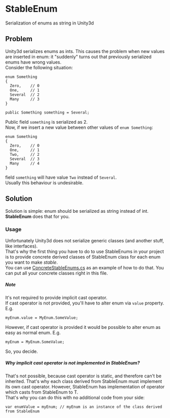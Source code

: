 # StableEnum
Serialization of enums as string in Unity3d

## Problem
Unity3d serializes enums as ints. This causes the problem when new values are inserted in enum: it "suddenly" turns out that previously serialized enums have wrong values.  
Consider the following situation:
```
enum Something
{
  Zero,    // 0
  One,     // 1
  Several  // 2
  Many     // 3
}

public Something something = Several;
```
Public field `something` is serialized as 2.  
Now, if we insert a new value between other values of `enum Something`:  
```
enum Something
{
  Zero,    // 0
  One,     // 1
  Two,     // 2
  Several  // 3
  Many     // 4
}
```
field `something` will have value `Two` instead of `Several`.  
Usually this behaviour is undesirable.

## Solution
Solution is simple: enum should be serialized as string instead of int.  
**StableEnum** does that for you.

### Usage
Unfortunately Unity3d does not serialize generic classes (and another stuff, like interfaces).  
That's why the first thing you have to do to use StableEnums in your project is to provide concrete derived classes of StableEnum<T> class for each enum you want to make *stable*.  
You can use [ConcreteStableEnums.cs](Scripts/ConcreteStableEnums.cs) as an example of how to do that. You can put all your concrete classes right in this file.  
##### Note
It's not required to provide implicit cast operator.  
If cast operator is not provided, you'll have to alter enum via `value` property. E.g.
```
myEnum.value = MyEnum.SomeValue;
```
However, if cast operator is provided it would be possible to alter enum as easy as normal enum. E.g.
```
myEnum = MyEnum.SomeValue;
```
So, you decide.
##### Why implicit cast operator is not implemented in StableEnum<T>?
That's not possible, because cast operator is static, and therefore can't be inherited. That's why each class derived from StableEnum<T> must implement its own cast operator.
However, StableEnum<T> has implementation of operator which casts from StableEnum<T> to T.  
That's why you can do this with no additional code from your side:
```
var enumValue = myEnum; // myEnum is an instance of the class derived from StableEnum
```
